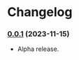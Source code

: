 # Changelog

### [0.0.1](https://github.com/jendave/augmented-reality/commits/main) (2023-11-15)

* Alpha release.
